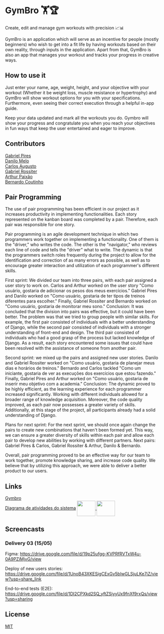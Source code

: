 # GymBro 🏋️🏆

Create, edit and manage gym workouts with precision 📈📊 

GymBro is an application which will serve as an incentive for people (mostly beginners) who wish to get into a fit life by having
workouts based on their own reality, through inputs in the application. Apart from that, GymBro is also an app that manages your workout and tracks your progress in creative ways. 

## How to use it

Just enter your name, age, weight, height, and your objective with your workout (Whether it be weight loss, muscle resistance or hypertrophy) and GymBro will show workout options for you with your specifications. Furthermore, even seeing their correct execution through a helpful in-app guide.

Keep your data updated and mark all the workouts you do. Gymbro will show your progress and congratulate you when you reach your objectives in fun ways that keep the user entertained and eager to improve.

## Contributors

[Gabriel Pires](https://github.com/gabrielpires-1) <br />
[Danilo Melo](https://github.com/dan-albuquerque) <br />
[Carlos Augusto](https://github.com/CarlosAugustoP) <br />
[Gabriel Rossiter](https://github.com/grossiter04) <br />
[Arthur Paixão](https://github.com/paixaoao) <br />
[Bernardo Coutinho](https://github.com/BernardoCC1) <br />

## Pair Programming 

The use of pair programming has been efficient in our project as it increases productivity in implementing functionalities. Each story represented on the kanban board was completed by a pair. Therefore, each pair was responsible for one story.

Pair programming is an agile development technique in which two programmers work together on implementing a functionality. One of them is the "driver," who writes the code. The other is the "navigator," who reviews each line of code and tells the "driver" what to write. The dynamic is that the programmers switch roles frequently during the project to allow for the identification and correction of as many errors as possible, as well as to encourage greater interaction and utilization of each programmer's different skills.

First sprint: We divided our team into three pairs, with each pair assigned a user story to work on. Carlos and Arthur worked on the user story "Como usuário, gostaria de adicionar os pesos dos meus exercícios." Gabriel Pires and Danilo worked on "Como usuário, gostaria de ter tipos de treinos diferentes para escolher." Finally, Gabriel Rossiter and Bernardo worked on "Como usuário, gostaria de monitorar meu sono."
Conclusion: It was concluded that the division into pairs was effective, but it could have been better. The problem was that we tried to group people with similar skills. For example, the first pair consisted of individuals with a better understanding of Django, while the second pair consisted of individuals with a stronger understanding of front-end and design. The third pair consisted of individuals who had a good grasp of the process but lacked knowledge of Django. As a result, each story encountered some issues that could have been resolved with the assistance of someone from another pair.

Second sprint: we mixed up the pairs and assigned new user stories. Danilo and Gabriel Rossiter worked on "Como usuário, gostaria de planejar meus dias e horários de treinos." Bernardo and Carlos tackled "Como um iniciante, gostaria de ver as execuções dos exercícios que estou fazendo." Finally, Gabriel Pires and Arthur worked on "Como usuário, gostaria de inserir meu objetivo com a academia."
Conclusion: The dynamic proved to be highly efficient, as the learning experience for each programmer increased significantly. Working with different individuals allowed for a broader range of knowledge acquisition. Moreover, the code quality improved, as each pair now possesses a greater variety of skills. Additionally, at this stage of the project, all participants already had a solid understanding of Django.

Plans for next sprint: For the next sprint, we should once again change the pairs to create new combinations that haven't been formed yet. This way, we can ensure a greater diversity of skills within each pair and allow each pair to develop new abilities by working with different partners. Next pairs: Gabriel Pires & Carlos, Gabriel Rossiter & Arthur, Danilo & Bernardo.

Overall, pair programming proved to be an effective way for our team to work together, promote knowledge sharing, and increase code quality. We believe that by utilizing this approach, we were able to deliver a better product to our users.


## Links
<a href="http://gymbro-01-env.eba-42qyc4qm.us-east-2.elasticbeanstalk.com/">Gymbro</a>
<br>
<a href ="https://miro.com/app/board/uXjVMJPXCYg=/">Diagrama de atividades do sistema</a>
<a href = "https://danilo1.atlassian.net/jira/software/projects/GYM/boards/1"><img align="center" height="50" width="60" src="https://cdn.jsdelivr.net/gh/devicons/devicon/icons/jira/jira-original-wordmark.svg" /> </a>
<a href ="https://www.figma.com/proto/QEgeAOpzAlOgq7QZUUuQcW/gymbro-lo-fi?node-id=3-147&scaling=contain&page-id=0%3A1&starting-point-node-id=3%3A147&show-proto-sidebar=1"><img align="center" height="50" width="60" src="https://cdn.jsdelivr.net/gh/devicons/devicon/icons/figma/figma-original.svg" /> </a>

## Screencasts
### Delivery 03 (15/05)
Figma: https://drive.google.com/file/d/19p25ufgg-KVPRfRVTxW4u-0A9PZiMjvG/view

Deploy of new users stories: https://drive.google.com/file/d/1UnoB43XKESigCExGv5blwGLSjuLKe7iZ/view?usp=share_link

End-to-end tests (E2E): https://drive.google.com/file/d/1DI2CPXkd2SQ_yftZSjyyUx9fnXf9rxQs/view?usp=sharing

## License
[MIT](https://choosealicense.com/licenses/mit/)
